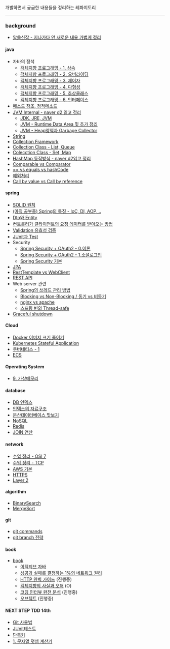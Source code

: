 개발하면서 궁금한 내용들을 정리하는 레파지토리

---

### background

- [알쓸신잡 - 지나가다 안 새로운 내용 가볍게 정리](./background/알쓸신잡.md)

#### java
- 자바의 정석
    - [객체지향 프로그래밍 - 1. 상속](./background/java/객체지향%20프로그래밍%20-%201.%20상속.md)
    - [객체지향 프로그래밍 - 2. 오버라이딩](./background/java/객체지향%20프로그래밍%20-%202.%20오버라이딩.md)
    - [객체지향 프로그래밍 - 3. 제어자](./background/java/객체지향%20프로그래밍%20-%203.%20제어자.md)
    - [객체지향 프로그래밍 - 4. 다형성](./background/java/객체지향%20프로그래밍%20-%204.%20다형성.md)
    - [객체지향 프로그래밍 - 5. 추상클래스](./background/java/객체지향%20프로그래밍%20-%205.%20추상클래스.md)
    - [객체지향 프로그래밍 - 6. 인터페이스](./background/java/객체지향%20프로그래밍%20-%206.%20인터페이스.md)
- [메소드 참조, 정적메소드](./background/java/정적메소드.md)
- [JVM Internal - naver d2 읽고 정리](./background/java/JVM%20-%20%5Bnaver%20d2%5D%20Jvm%20Internal%20정리.md)
    - [JDK, JRE, JVM](./background/java/JDK,%20JRE,%20JVM.md)
    - [JVM - Runtime Data Area 및 추가 정리](./background/java/JVM%20-%20Runtime%20Data%20Area%20및%20추가%20정리.md) 
    - [JVM - Heap영역과 Garbage Collector](./background/java/JVM%20-%20Heap영역과%20Garbage%20Collector.md)
- [String](./background/java/String.md)
- [Collection Framework](./background/java/Collection%20Framework.md)
- [Collection Class - List, Queue](./background/java/Collection%20Class%20-%20List,%20Queue.md)
- [Colecction Class - Set, Map](./background/java/Collection%20Class%20-%20Set,%20Map.md)
- [HashMap 동작방식 - naver d2읽고 정리](./background/java/%5Bnaver%20d2%5D%20HashMap%20동작방식.md)
- [Comparable vs Comparator](./background/java/Comparable%20vs%20Comparator.md)
- [== vs equals vs hashCode](./background/java/==%20vs%20equals%20vs%20hashCode.md)
- [예외처리](./background/java/예외처리.md)
- [Call by value vs Call by reference](./background/java/Call%20by%20value%20vs%20Call%20by%20reference.md)

#### spring
- [SOLID 원칙](./background/spring/SOLID%20원칙.md)
- [(아직 공부중) Spring의 특징 - IoC, DI, AOP, .. ](./background/spring/Spring의%20특징.md)  
- [Dto와 Entity](./background/spring/Dto와Entity.md)
- [컨트롤러가 클라이언트의 요청 데이터를 받아오는 방법](./background/spring/Controller가%20클라이언트의%20요청데이터를%20받아오는%20방법.md)
- [Validation 유효성 검증](./background/spring/Validation.md)
- [JUnit과 Test](./background/spring/JUnit과%20Test.md)
- Security
  - [Spring Security + OAuth2 - 0.이론](./background/spring/Spring%20Security%20+%20OAuth2%20-%200.%20이론.md)
  - [Spring Security + OAuth2 - 1.소셜로그인](./background/spring/Spring%20Security%20+%20OAuth2%20-%201.%20소셜로그인%20.md)
  - [Spring Security 기본](./background/spring/Spring%20Security%20기본%20.md)
- [JPA](./background/spring/JPA.md)
- [RestTemplate vs WebClient](./background/spring/RestTemplate%20vs%20WebClient.md)
- [REST API](./background/spring/REST%20API.md)
- Web server 관련
  - [Spring의 쓰레드 관리 방법](./background/spring/쓰레드%20관리%20방법.md)
  - [Blocking vs Non-Blocking / 동기 vs 비동기](./background/spring/Blocking%20vs%20Non-Blocking.md)
  - [nginx vs apache](./background/spring/nginx%20vs%20apache.md)
  - [스프링 빈의 Thread-safe](./background/spring/스프링%20빈의%20Thread-safe.md)
- [Graceful shutdown](./background/spring/graceful%20shutdown.md)

#### Cloud
- [Docker 이미지 크기 줄이기](./background/cloud/Docker%20이미지%20크기%20줄이기.md)
- [Kubernetes Stateful Application](./background/cloud/kubernetes%20Stateful%20Application.md)
- [쿠버네티스 - 1](./background/cloud/쿠버네티스%20-%201.md)
- [ECS](./background/cloud/ECS.md)

#### Operating System
- [9. 가상메모리](./background/os/9.%20가상메모리.md)

#### database
- [DB 인덱스](./background/database/인덱스.md)
- [인덱스의 자료구조](./background/database/인덱스의%20자료구조.md)
- [분산데이터베이스 맛보기](./background/database/분산데이터베이스.md)
- [NoSQL](./background/database/NoSQL.md)
- [Redis](./background/database/Redis.md)
- [JOIN 연산](./background/database/JOIN.md)

#### network
- [수업 정리 - OSI 7](./background/network/수업%20정리.md)
- [수업 정리 - TCP](./background/network/수업%20정리%20-%20TCP.md)
- [AWS 기본](./background/network/AWS%20기본.md)
- [HTTPS](./background/network/HTTPS.md)
- [Layer 2](./background/network/Layer%202.md)

#### algorithm

- [BinarySearch](./background/algorithm/BinarySearch.md)
- [MergeSort](./background/algorithm/MergeSort.md)

#### git
- [git commands](./background/git/git%20commands.md)
- [git branch 전략](./background/git/git%20branch%20전략.md)

#### book 
- [book](./background/book)
  - [이펙티브 자바](./background/book/이펙티브자바)
  - [성공과 실패를 결정하는 1%의 네트워크 원리](./background/book/성공과%20실패를%20결정하는%201%25의%20네트워크%20원리)
  - [HTTP 완벽 가이드](./background/book/HTTP완벽가이드) (진행중)
  - [객체지향의 사실과 오해](./background/book/객체지향의%20사실과%20오해) (O)
  - [코딩 인터뷰 완전 분석](./study-log/src/main/java/com/dev/studylog/codinginterview) (진행중)
  - [오브젝트](./study-log/src/main/java/com/dev/studylog/object) (진행중)

#### NEXT STEP TDD 14th
- [Git 사용법](./background/nextstep/-1.%20Git%20사용법.md)
- [JUnit테스트](./background/nextstep/-2.%20JUnit%20테스트.md)
- [단축키](./background/nextstep/-3.%20단축키.md)
- [1. 문자열 덧셈 계산기](./background/nextstep/1-0.%20자동차%20경주%20게임.md)  